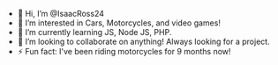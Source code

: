 - 👋 Hi, I’m @IsaacRoss24
- 👀 I’m interested in Cars, Motorcycles, and video games!
- 🌱 I’m currently learning JS, Node JS, PHP.
- 💞️ I’m looking to collaborate on anything! Always looking for a project.
- ⚡ Fun fact: I've been riding motorcycles for 9 months now!

<!---
IsaacRoss24/IsaacRoss24 is a ✨ special ✨ repository because its `README.md` (this file) appears on your GitHub profile.
You can click the Preview link to take a look at your changes.
--->
